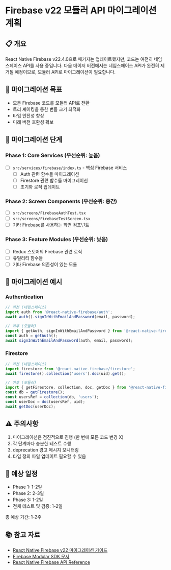 # Firebase v22 모듈러 API 마이그레이션 계획

## 📋 개요
React Native Firebase v22.4.0으로 패키지는 업데이트했지만, 코드는 여전히 네임스페이스 API를 사용 중입니다.
다음 메이저 버전에서는 네임스페이스 API가 완전히 제거될 예정이므로, 모듈러 API로 마이그레이션이 필요합니다.

## 🎯 마이그레이션 목표
- 모든 Firebase 코드를 모듈러 API로 전환
- 트리 셰이킹을 통한 번들 크기 최적화
- 타입 안전성 향상
- 미래 버전 호환성 확보

## 📝 마이그레이션 단계

### Phase 1: Core Services (우선순위: 높음)
- [ ] `src/services/firebase/index.ts` - 핵심 Firebase 서비스
  - [ ] Auth 관련 함수들 마이그레이션
  - [ ] Firestore 관련 함수들 마이그레이션
  - [ ] 초기화 로직 업데이트

### Phase 2: Screen Components (우선순위: 중간)
- [ ] `src/screens/FirebaseAuthTest.tsx`
- [ ] `src/screens/FirebaseTestScreen.tsx`
- [ ] 기타 Firebase를 사용하는 화면 컴포넌트

### Phase 3: Feature Modules (우선순위: 낮음)
- [ ] Redux 스토어의 Firebase 관련 로직
- [ ] 유틸리티 함수들
- [ ] 기타 Firebase 의존성이 있는 모듈

## 🔄 마이그레이션 예시

### Authentication
```typescript
// 이전 (네임스페이스)
import auth from '@react-native-firebase/auth';
await auth().signInWithEmailAndPassword(email, password);

// 이후 (모듈러)
import { getAuth, signInWithEmailAndPassword } from '@react-native-firebase/auth';
const auth = getAuth();
await signInWithEmailAndPassword(auth, email, password);
```

### Firestore
```typescript
// 이전 (네임스페이스)
import firestore from '@react-native-firebase/firestore';
await firestore().collection('users').doc(uid).get();

// 이후 (모듈러)
import { getFirestore, collection, doc, getDoc } from '@react-native-firebase/firestore';
const db = getFirestore();
const usersRef = collection(db, 'users');
const userDoc = doc(usersRef, uid);
await getDoc(userDoc);
```

## ⚠️ 주의사항
1. 마이그레이션은 점진적으로 진행 (한 번에 모든 코드 변경 X)
2. 각 단계마다 충분한 테스트 수행
3. deprecation 경고 메시지 모니터링
4. 타입 정의 파일 업데이트 필요할 수 있음

## 📅 예상 일정
- Phase 1: 1-2일
- Phase 2: 2-3일
- Phase 3: 1-2일
- 전체 테스트 및 검증: 1-2일

총 예상 기간: 1-2주

## 📚 참고 자료
- [React Native Firebase v22 마이그레이션 가이드](https://rnfirebase.io/migrating-to-v22)
- [Firebase Modular SDK 문서](https://firebase.google.com/docs/web/modular-upgrade)
- [React Native Firebase API Reference](https://rnfirebase.io/reference)
